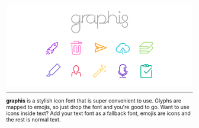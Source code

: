 <div align="center">
<img src="banner-rainbow.svg" width="512px"/>
</div>

---

**graphis** is a stylish icon font that is super convenient to use. Glyphs are mapped to emojis, so just drop the font and you're good to go. Want to use icons inside text? Add your text font as a fallback font, emojis are icons and the rest is normal text.
